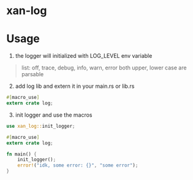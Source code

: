 # xan-log

# Usage

1. the logger will initialized with LOG_LEVEL env variable

> list: off, trace, debug, info, warn, error
> both upper, lower case are parsable

2. add log lib and extern it in your main.rs or lib.rs

```rust
#[macro_use]
extern crate log;
```

3. init logger and use the macros

```rust
use xan_log::init_logger;

#[macro_use]
extern crate log;

fn main() {
    init_logger();
    error!("idk, some error: {}", "some error");
}
```
